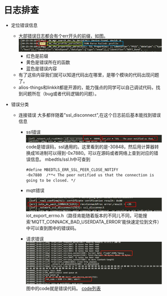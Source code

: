 # 日志排查
 - 定位错误信息
    * 大部错误日志都会有个err开头的前缀，如图。 
    ![avatar](./res/log1.png)
        * 红色是前缀
        * 黄色是错误所在的函数
        * 蓝色是错误内容
    * 有了这些内容我们就可以知道代码出在哪里，是哪个模块的代码出现问题了。
    * alios-things和linkkit都是开源的，能力强点的同学可以自己调试代码，找到问题所在（bug或者代码逻辑的问题）。
    
 - 错误分类
    * 连接错误 大多都伴随着"ssl_disconnect",在这个日志前后基本能找到错误信息
        * ssl错误
          ![avatar](./res/log2.png)
          code是错误码，ssl通用的。这里看到的是-30848，然后用计算器转换成16进制可以得到-0x7880。可以在源码或者网络上查到对应的错误信息。
          mbedtls/ssl.h中可查到
          
          `#define MBEDTLS_ERR_SSL_PEER_CLOSE_NOTIFY                 -0x7880  /**< The peer notified us that the connection is going to be closed. */`
        * mqtt错误
        
          ![avatar](./res/log3.png)
          iot_export_errno.h（路径肯能随着版本的不同儿不同，可能搜索'MQTT_CONNACK_BAD_USERDATA_ERROR'能快速定位到文件）中可以查到图中的错误码。
        * 请求错误
          ![avatar](./res/log4.png)
          图中的code就是错误代码。
          [code列表](https://living.aliyun.com/doc#rrgyp4.html)
          